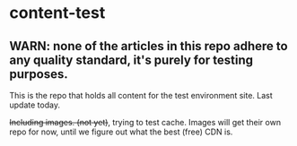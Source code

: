 # content-test

## WARN: none of the articles in this repo adhere to any quality standard, it's purely for testing purposes.
This is the repo that holds all content for the test environment site. Last update today. 

~~Including images. (not yet)~~, trying to test cache. Images will get their own repo for now, until we figure out what the best (free) CDN is. 
